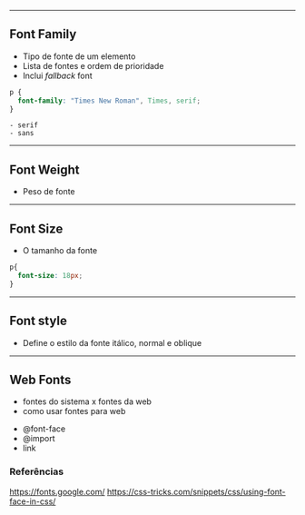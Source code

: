 -----------------------------------------------

## Font Family

* Tipo de fonte de um elemento
* Lista de fontes e ordem de prioridade
* Inclui *fallback* font

```css
p {
  font-family: "Times New Roman", Times, serif;
}
``` 

    - serif
    - sans

---------------------------------------------------

## Font Weight

* Peso de fonte

---------------------------------------------------

## Font Size

* O tamanho da fonte

```css
p{
  font-size: 18px;
}
```
-------------------------------------------------

## Font style

* Define o estilo da fonte itálico, normal e oblique

--------------------------------------------------

## Web Fonts

- fontes do sistema x fontes da web
- como usar fontes para web

* @font-face
* @import
* link

### Referências

https://fonts.google.com/
https://css-tricks.com/snippets/css/using-font-face-in-css/


